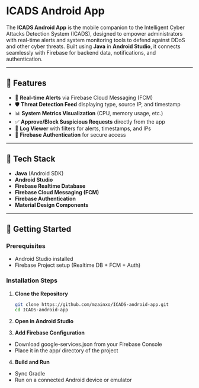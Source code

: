 # ICADS Android App

The **ICADS Android App** is the mobile companion to the Intelligent Cyber Attacks Detection System (ICADS), designed to empower administrators with real-time alerts and system monitoring tools to defend against DDoS and other cyber threats. Built using **Java** in **Android Studio**, it connects seamlessly with Firebase for backend data, notifications, and authentication.

---

## 📱 Features

- 🔔 **Real-time Alerts** via Firebase Cloud Messaging (FCM)
- 🛡️ **Threat Detection Feed** displaying type, source IP, and timestamp
- 📊 **System Metrics Visualization** (CPU, memory usage, etc.)
- ✅ **Approve/Block Suspicious Requests** directly from the app
- 📂 **Log Viewer** with filters for alerts, timestamps, and IPs
- 🔐 **Firebase Authentication** for secure access

---

## 🧰 Tech Stack

- **Java** (Android SDK)
- **Android Studio**
- **Firebase Realtime Database**
- **Firebase Cloud Messaging (FCM)**
- **Firebase Authentication**
- **Material Design Components**

---

## 🚀 Getting Started

### Prerequisites

- Android Studio installed
- Firebase Project setup (Realtime DB + FCM + Auth)

### Installation Steps

1. **Clone the Repository**

   ```bash
   git clone https://github.com/mzainxo/ICADS-android-app.git
   cd ICADS-android-app


2. **Open in Android Studio**

3. **Add Firebase Configuration**

- Download google-services.json from your Firebase Console
- Place it in the app/ directory of the project

4. **Build and Run**
   
- Sync Gradle
- Run on a connected Android device or emulator
